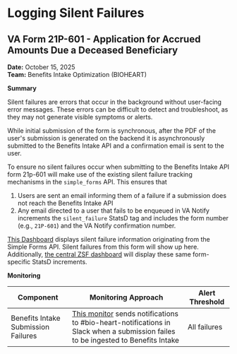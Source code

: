 # **Logging Silent Failures**

## **VA Form 21P-601 - Application for Accrued Amounts Due a Deceased Beneficiary**

**Date:** October 15, 2025  
**Team:** Benefits Intake Optimization (BIOHEART)

**Summary**

Silent failures are errors that occur in the background without user-facing error messages. These errors can be difficult to detect and troubleshoot, as they may not generate visible symptoms or alerts.

While initial submission of the form is synchronous, after the PDF of the user's submission is generated on the backend it is asynchronously submitted to the Benefits Intake API and a confirmation email is sent to the user.

To ensure no silent failures occur when submitting to the Benefits Intake API form 21p-601 will make use of the existing silent failure tracking mechanisms in the `simple_forms` API. This ensures that
1. Users are sent an email informing them of a failure if a submission does not reach the Benefits Intake API
2. Any email directed to a user that fails to be enqueued in VA Notify increments the `silent_failure` StatsD tag and includes the form number (e.g., `21P-601`) and the VA Notify confirmation number.

[This Dashboard](https://vagov.ddog-gov.com/dashboard/xda-7sd-pza/silent-failure-tracker-vff-forms?fromUser=true&refresh_mode=sliding&from_ts=1759439215931&to_ts=1759525615931&live=true) displays silent failure information originating from the Simple Forms API. Silent failures from this form will show up here. Additionally, [the central ZSF dashboard](https://vagov.ddog-gov.com/dashboard/n6c-twn-swr/silent-failure-tracker?fromUser=false&refresh_mode=sliding&from_ts=1750860741547&to_ts=1758813141547&live=true) will display these same form-specific StatsD increments.

**Monitoring**

| Component | Monitoring Approach | Alert Threshold |
|-----------|-------------------|-----------------|
| Benefits Intake Submission Failures | [This monitor](https://vagov.ddog-gov.com/monitors/456190) sends notifications to #bio-heart-notifications in Slack when a submission failes to be ingested to Benefits Intake | All failures |
